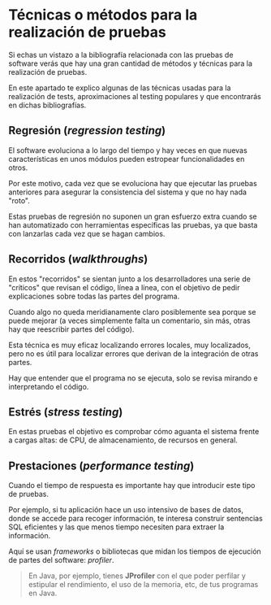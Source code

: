 # Técnicas o métodos para la realización de pruebas
Si echas un vistazo a la bibliografía relacionada con las pruebas de software verás que hay una gran cantidad de métodos y técnicas para la realización de pruebas.

En este apartado te explico algunas de las técnicas usadas para la realización de tests, aproximaciones al testing populares y que encontrarás en dichas bibliografías.

## Regresión (*regression testing*)
El software evoluciona a lo largo del tiempo y hay veces en que nuevas características en unos módulos pueden estropear funcionalidades en otros.

Por este motivo, cada vez que se evoluciona hay que ejecutar las pruebas anteriores para asegurar la consistencia del sistema y que no hay nada "roto".

Estas pruebas de regresión no suponen un gran esfuerzo extra cuando se han automatizado con herramientas específicas las pruebas, ya que basta con lanzarlas cada vez que se hagan cambios.

## Recorridos (*walkthroughs*)
En estos "recorridos" se sientan junto a los desarrolladores una serie de "críticos" que revisan el código, línea a línea, con el objetivo de pedir explicaciones sobre todas las partes del programa.

Cuando algo no queda meridianamente claro posiblemente sea porque se puede mejorar (a veces simplemente falta un comentario, sin más, otras hay que reescribir partes del código).

Esta técnica es muy eficaz localizando errores locales, muy localizados, pero no es útil para localizar errores que derivan de la integración de otras partes.

Hay que entender que el programa no se ejecuta, solo se revisa mirando e interpretando el código.

## Estrés (*stress testing*)
En estas pruebas el objetivo es comprobar cómo aguanta el sistema frente a cargas altas: de CPU, de almacenamiento, de recursos en general.

## Prestaciones (*performance testing*)
Cuando el tiempo de respuesta es importante hay que introducir este tipo de pruebas.

Por ejemplo, si tu aplicación hace un uso intensivo de bases de datos, donde se accede para recoger información, te interesa construir sentencias SQL eficientes y las que menos tiempo necesiten para extraer la información.

Aquí se usan *frameworks* o bibliotecas que midan los tiempos de ejecución de partes del software: *profiler*.

> En Java, por ejemplo, tienes **JProfiler** con el que poder perfilar y estipular el rendimiento, el uso de la memoria, etc, de tus programas en Java.
